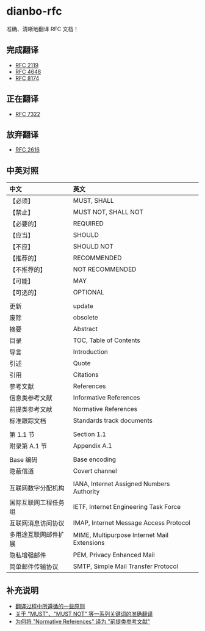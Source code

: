 # dianbo-rfc

准确、清晰地翻译 RFC 文档！

## 完成翻译

+ [RFC 2119](./rfc/rfc2119/README.md)
+ [RFC 4648](./rfc/rfc4648/README.md)
+ [RFC 8174](./rfc/rfc8174/README.md)

## 正在翻译

+ [RFC 7322](./rfc/rfc7322/README.md)

## 放弃翻译

+ [RFC 2616](./rfc/rfc2616/README.md)

## 中英对照

| 中文                 | 英文
|:---------------------|:-------------------------------------
| 【必须】             | MUST, SHALL
| 【禁止】             | MUST NOT, SHALL NOT
| 【必要的】           | REQUIRED
| 【应当】             | SHOULD
| 【不应】             | SHOULD NOT
| 【推荐的】           | RECOMMENDED
| 【不推荐的】         | NOT RECOMMENDED
| 【可能】             | MAY
| 【可选的】           | OPTIONAL
|                      |
| 更新                 | update
| 废除                 | obsolete
| 摘要                 | Abstract
| 目录                 | TOC, Table of Contents
| 导言                 | Introduction
| 引述                 | Quote
| 引用                 | Citations
| 参考文献             | References
| 信息类参考文献       | Informative References
| 前提类参考文献       | Normative References
| 标准跟踪文档         | Standards track documents
|                      |
| 第 1.1 节            | Section 1.1
| 附录第 A.1 节        | Appendix A.1
|                      |
| Base 编码            | Base encoding
| 隐蔽信道             | Covert channel
|                      |
| 互联网数字分配机构   | IANA, Internet Assigned Numbers Authority
| 国际互联网工程任务组 | IETF, Internet Engineering Task Force
| 互联网消息访问协议   | IMAP, Internet Message Access Protocol
| 多用途互联网邮件扩展 | MIME, Multipurpose Internet Mail Extensions
| 隐私增强邮件         | PEM, Privacy Enhanced Mail
| 简单邮件传输协议     | SMTP, Simple Mail Transfer Protocol

## 补充说明

+ [翻译过程中所遵循的一些原则](./rfc/rfc2616/README.md)
+ [关于 "MUST"、"MUST NOT" 等一系列关键词的准确翻译](./rfc/rfc2119/README.md)
+ [为何将 "Normative References" 译为 "前提类参考文献"](./rfc/rfc8174/README.md)
